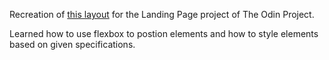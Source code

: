 Recreation of [this layout](https://cdn.statically.io/gh/TheOdinProject/curriculum/81a5d553f4073e593d23a6ab00d50eef8620796d/foundations/html_css/project/imgs/01.png) for the Landing Page project of The Odin Project.

Learned how to use flexbox to postion elements and how to style elements based on given specifications.
